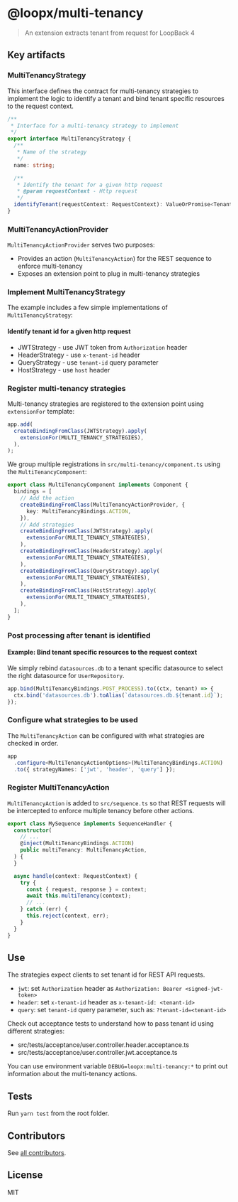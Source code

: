 # @loopx/multi-tenancy

> An extension extracts tenant from request for LoopBack 4

## Key artifacts

### MultiTenancyStrategy

This interface defines the contract for multi-tenancy strategies to implement
the logic to identify a tenant and bind tenant specific resources to the request
context.

```ts
/**
 * Interface for a multi-tenancy strategy to implement
 */
export interface MultiTenancyStrategy {
  /**
   * Name of the strategy
   */
  name: string;

  /**
   * Identify the tenant for a given http request
   * @param requestContext - Http request
   */
  identifyTenant(requestContext: RequestContext): ValueOrPromise<Tenant | undefined>;
}
```

### MultiTenancyActionProvider

`MultiTenancyActionProvider` serves two purposes:

- Provides an action (`MultiTenancyAction`) for the REST sequence to enforce multi-tenancy
- Exposes an extension point to plug in multi-tenancy strategies

### Implement MultiTenancyStrategy

The example includes a few simple implementations of `MultiTenancyStrategy`:

#### Identify tenant id for a given http request

- JWTStrategy - use JWT token from `Authorization` header
- HeaderStrategy - use `x-tenant-id` header
- QueryStrategy - use `tenant-id` query parameter
- HostStrategy - use `host` header

### Register multi-tenancy strategies

Multi-tenancy strategies are registered to the extension point using
`extensionFor` template:

```ts
app.add(
  createBindingFromClass(JWTStrategy).apply(
    extensionFor(MULTI_TENANCY_STRATEGIES),
  ),
);
```

We group multiple registrations in `src/multi-tenancy/component.ts` using the
`MultiTenancyComponent`:

```ts
export class MultiTenancyComponent implements Component {
  bindings = [
    // Add the action
    createBindingFromClass(MultiTenancyActionProvider, {
      key: MultiTenancyBindings.ACTION,
    }),
    // Add strategies
    createBindingFromClass(JWTStrategy).apply(
      extensionFor(MULTI_TENANCY_STRATEGIES),
    ),
    createBindingFromClass(HeaderStrategy).apply(
      extensionFor(MULTI_TENANCY_STRATEGIES),
    ),
    createBindingFromClass(QueryStrategy).apply(
      extensionFor(MULTI_TENANCY_STRATEGIES),
    ),
    createBindingFromClass(HostStrategy).apply(
      extensionFor(MULTI_TENANCY_STRATEGIES),
    ),
  ];
}
```

### Post processing after tenant is identified

#### Example: Bind tenant specific resources to the request context

We simply rebind `datasources.db` to a tenant specific datasource to select the right datasource for `UserRepository`.

```ts
app.bind(MultiTenancyBindings.POST_PROCESS).to((ctx, tenant) => {
  ctx.bind('datasources.db').toAlias(`datasources.db.${tenant.id}`);
});
```

### Configure what strategies to be used

The `MultiTenancyAction` can be configured with what strategies are checked in
order.

```ts
app
  .configure<MultiTenancyActionOptions>(MultiTenancyBindings.ACTION)
  .to({ strategyNames: ['jwt', 'header', 'query'] });
```

### Register MultiTenancyAction

`MultiTenancyAction` is added to `src/sequence.ts` so that REST requests will be
intercepted to enforce multiple tenancy before other actions.

```ts
export class MySequence implements SequenceHandler {
  constructor(
    // ...
    @inject(MultiTenancyBindings.ACTION)
    public multiTenancy: MultiTenancyAction,
  ) {
  }

  async handle(context: RequestContext) {
    try {
      const { request, response } = context;
      await this.multiTenancy(context);
      // ...
    } catch (err) {
      this.reject(context, err);
    }
  }
}
```

## Use

The strategies expect clients to set tenant id for REST API requests.

- `jwt`: set `Authorization` header as `Authorization: Bearer <signed-jwt-token>`
- `header`: set `x-tenant-id` header as `x-tenant-id: <tenant-id>`
- `query`: set `tenant-id` query parameter, such as: `?tenant-id=<tenant-id>`

Check out acceptance tests to understand how to pass tenant id using different
strategies:

- src/tests/acceptance/user.controller.header.acceptance.ts
- src/tests/acceptance/user.controller.jwt.acceptance.ts

You can use environment variable `DEBUG=loopx:multi-tenancy:*` to print out
information about the multi-tenancy actions.

## Tests

Run `yarn test` from the root folder.

## Contributors

See
[all contributors](https://github.com/loopbackio/loopback-next/graphs/contributors).

## License

MIT
